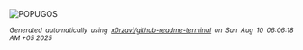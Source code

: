 <div align="justify">
<picture>
    <source media="(prefers-color-scheme: dark)" srcset="https://i.ibb.co/WWfGzZyS/output-gif.gif">
    <source media="(prefers-color-scheme: light)" srcset="https://i.ibb.co/WWfGzZyS/output-gif.gif">
    <img alt="POPUGOS" src="https://i.ibb.co/WWfGzZyS/output-gif.gif">
</picture>

<sub><i>Generated automatically using [x0rzavi/github-readme-terminal](https://github.com/x0rzavi/github-readme-terminal) on Sun Aug 10 06:06:18 AM +05 2025</i></sub>
</div>